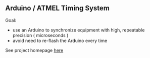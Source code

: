 
## Arduino / ATMEL Timing System

Goal:
* use an Arduino to synchronize equipment with high, repeatable precision ( microseconds )
* avoid need to re-flash the Arduino every time

See project homepage [here](http://mueller-physics.github.io/atmel-timing-system)




